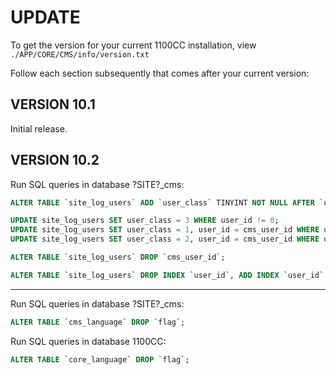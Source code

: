 # UPDATE

To get the version for your current 1100CC installation, view `./APP/CORE/CMS/info/version.txt`

Follow each section subsequently that comes after your current version:

## VERSION 10.1

Initial release.

## VERSION 10.2

Run SQL queries in database ?SITE?_cms:

```sql
ALTER TABLE `site_log_users` ADD `user_class` TINYINT NOT NULL AFTER `user_id`;

UPDATE site_log_users SET user_class = 3 WHERE user_id != 0;
UPDATE site_log_users SET user_class = 1, user_id = cms_user_id WHERE user_id = 0 AND cms_user_id >= 1000;
UPDATE site_log_users SET user_class = 2, user_id = cms_user_id WHERE user_id = 0 AND cms_user_id > 0 AND cms_user_id < 1000;

ALTER TABLE `site_log_users` DROP `cms_user_id`;

ALTER TABLE `site_log_users` DROP INDEX `user_id`, ADD INDEX `user_id` (`user_id`, `user_class`) USING BTREE;
```

---

Run SQL queries in database ?SITE?_cms:

```sql
ALTER TABLE `cms_language` DROP `flag`;
```

Run SQL queries in database 1100CC:

```sql
ALTER TABLE `core_language` DROP `flag`;
```
